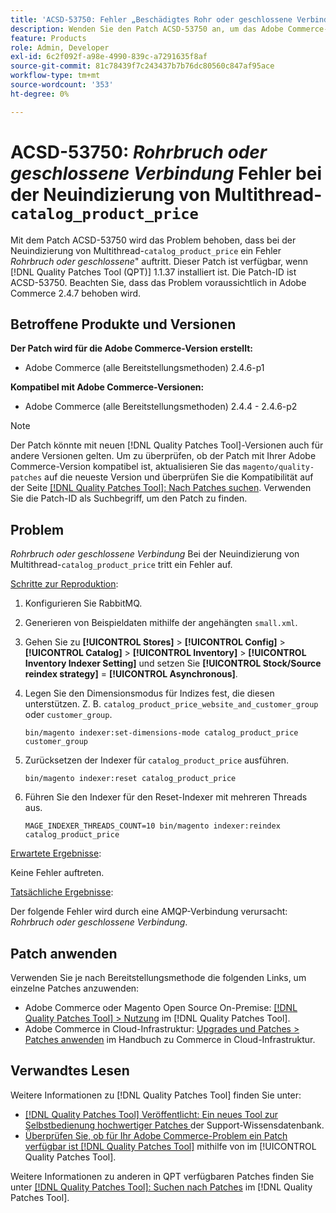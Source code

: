 ```yaml
---
title: 'ACSD-53750: Fehler „Beschädigtes Rohr oder geschlossene Verbindung“ während der Neuindizierung des multithreadfähigen CATALOG_PRODUCT_PRICE'
description: Wenden Sie den Patch ACSD-53750 an, um das Adobe Commerce-Problem zu beheben, bei dem während der Neuindizierung des Katalogprodukts mit mehreren Threads der Fehler „Broken Pipe“ oder „Closed Connection“ auftritt.
feature: Products
role: Admin, Developer
exl-id: 6c2f092f-a98e-4990-839c-a7291635f8af
source-git-commit: 81c78439f7c243437b7b76dc80560c847af95ace
workflow-type: tm+mt
source-wordcount: '353'
ht-degree: 0%

---
```


# ACSD-53750: *Rohrbruch oder geschlossene Verbindung* Fehler bei der Neuindizierung von Multithread-`catalog_product_price`

Mit dem Patch ACSD-53750 wird das Problem behoben, dass bei der Neuindizierung von Multithread-`catalog_product_price` ein Fehler *Rohrbruch oder geschlossene*&quot; auftritt. Dieser Patch ist verfügbar, wenn [!DNL Quality Patches Tool (QPT)] 1.1.37 installiert ist. Die Patch-ID ist ACSD-53750. Beachten Sie, dass das Problem voraussichtlich in Adobe Commerce 2.4.7 behoben wird.

## Betroffene Produkte und Versionen

**Der Patch wird für die Adobe Commerce-Version erstellt:**

* Adobe Commerce (alle Bereitstellungsmethoden) 2.4.6-p1

**Kompatibel mit Adobe Commerce-Versionen:**

* Adobe Commerce (alle Bereitstellungsmethoden) 2.4.4 - 2.4.6-p2

>[!NOTE]
>
>Der Patch könnte mit neuen [!DNL Quality Patches Tool]-Versionen auch für andere Versionen gelten. Um zu überprüfen, ob der Patch mit Ihrer Adobe Commerce-Version kompatibel ist, aktualisieren Sie das `magento/quality-patches` auf die neueste Version und überprüfen Sie die Kompatibilität auf der Seite [[!DNL Quality Patches Tool]: Nach Patches suchen](https://experienceleague.adobe.com/tools/commerce-quality-patches/index.html). Verwenden Sie die Patch-ID als Suchbegriff, um den Patch zu finden.

## Problem

*Rohrbruch oder geschlossene Verbindung* Bei der Neuindizierung von Multithread-`catalog_product_price` tritt ein Fehler auf.

<u>Schritte zur Reproduktion</u>:

1. Konfigurieren Sie RabbitMQ.
1. Generieren von Beispieldaten mithilfe der angehängten `small.xml`.
1. Gehen Sie zu **[!UICONTROL Stores]** > **[!UICONTROL Config]** > **[!UICONTROL Catalog]** > **[!UICONTROL Inventory]** > **[!UICONTROL Inventory Indexer Setting]** und setzen Sie **[!UICONTROL Stock/Source reindex strategy]** = **[!UICONTROL Asynchronous]**.
1. Legen Sie den Dimensionsmodus für Indizes fest, die diesen unterstützen. Z. B. `catalog_product_price_website_and_customer_group` oder `customer_group`.

   ```
   bin/magento indexer:set-dimensions-mode catalog_product_price customer_group
   ```

1. Zurücksetzen der Indexer für `catalog_product_price` ausführen.

   ```
   bin/magento indexer:reset catalog_product_price
   ```

1. Führen Sie den Indexer für den Reset-Indexer mit mehreren Threads aus.

   ```
   MAGE_INDEXER_THREADS_COUNT=10 bin/magento indexer:reindex catalog_product_price
   ```

<u>Erwartete Ergebnisse</u>:

Keine Fehler auftreten.

<u>Tatsächliche Ergebnisse</u>:

Der folgende Fehler wird durch eine AMQP-Verbindung verursacht: *Rohrbruch oder geschlossene Verbindung*.

## Patch anwenden

Verwenden Sie je nach Bereitstellungsmethode die folgenden Links, um einzelne Patches anzuwenden:

* Adobe Commerce oder Magento Open Source On-Premise: [[!DNL Quality Patches Tool] > Nutzung](/help/tools/quality-patches-tool/usage.md) im [!DNL Quality Patches Tool].
* Adobe Commerce in Cloud-Infrastruktur: [Upgrades und Patches > Patches anwenden](https://experienceleague.adobe.com/docs/commerce-cloud-service/user-guide/develop/upgrade/apply-patches.html) im Handbuch zu Commerce in Cloud-Infrastruktur.

## Verwandtes Lesen

Weitere Informationen zu [!DNL Quality Patches Tool] finden Sie unter:

* [[!DNL Quality Patches Tool] Veröffentlicht: Ein neues Tool zur Selbstbedienung hochwertiger Patches ](https://experienceleague.adobe.com/en/docs/commerce-knowledge-base/kb/announcements/commerce-announcements/magento-quality-patches-released-new-tool-to-self-serve-quality-patches) der Support-Wissensdatenbank.
* [Überprüfen Sie, ob für Ihr Adobe Commerce-Problem ein Patch verfügbar ist [!DNL Quality Patches Tool]](/help/tools/quality-patches-tool/patches-available-in-qpt/check-patch-for-magento-issue-with-magento-quality-patches.md) mithilfe von im [!UICONTROL Quality Patches Tool].


Weitere Informationen zu anderen in QPT verfügbaren Patches finden Sie unter [[!DNL Quality Patches Tool]: Suchen nach Patches](https://experienceleague.adobe.com/tools/commerce-quality-patches/index.html) im [!DNL Quality Patches Tool].
